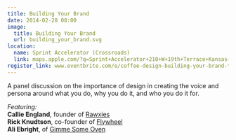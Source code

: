 ```yaml
---
title: Building Your Brand
date: 2014-02-28 08:00
image:
  title: Building Your Brand
  url: building_your_brand.svg
location: 
  name: Sprint Accelerator (Crossroads)
  link: maps.apple.com/?q=Sprint+Accelerator+210+W+19th+Terrace+Kansas+City,+MO+64108
register_link: www.eventbrite.com/e/coffee-design-building-your-brand-tickets-10470502555
---
```


A panel discussion on the importance of design in creating the voice and persona around what you do, why you do it, and who you do it for.

*Featuring:*<br>
**Callie England**, founder of [Rawxies](http://rawxies.com)<br>
**Rick Knudtson**, co-founder of [Flywheel](http://getflywheel.com)<br>
**Ali Ebright**, of [Gimme Some Oven](http://www.gimmesomeoven.com)